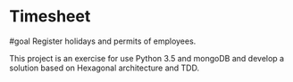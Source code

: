 # Timesheet

#goal
Register holidays and permits of employees.

This project is an exercise for use Python 3.5 and mongoDB and develop a solution based on Hexagonal architecture and TDD.
